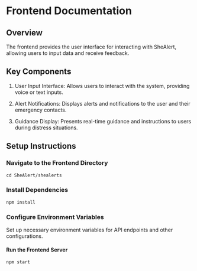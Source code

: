 # Frontend Documentation

## Overview

The frontend provides the user interface for interacting with SheAlert, allowing users to input data and receive feedback.

## Key Components

1. User Input Interface: Allows users to interact with the system, providing voice or text inputs.

2. Alert Notifications: Displays alerts and notifications to the user and their emergency contacts.

3. Guidance Display: Presents real-time guidance and instructions to users during distress situations.

## Setup Instructions

### Navigate to the Frontend Directory

```cd SheAlert/shealerts```

### Install Dependencies

```npm install```

### Configure Environment Variables

Set up necessary environment variables for API endpoints and other configurations.

#### Run the Frontend Server

```npm start```